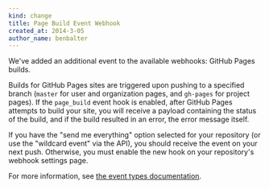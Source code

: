 ```yaml
---
kind: change
title: Page Build Event Webhook
created_at: 2014-3-05
author_name: benbalter
---
```


We've added an additional event to the available webhooks: GitHub Pages builds.

Builds for GitHub Pages sites are triggered upon pushing to a specified branch (`master` for user and organization pages, and `gh-pages` for project pages). If the `page_build` event hook is enabled, after GitHub Pages attempts to build your site, you will receive a payload containing the status of the build, and if the build resulted in an error, the error message itself.

If you have the "send me everything" option selected for your repository (or use the "wildcard event" via the API), you should receive the event on your next push. Otherwise, you must enable the new hook on your repository's webhook settings page.

For more information, see [the event types documentation](http://developer.github.com/v3/activity/events/types/).
